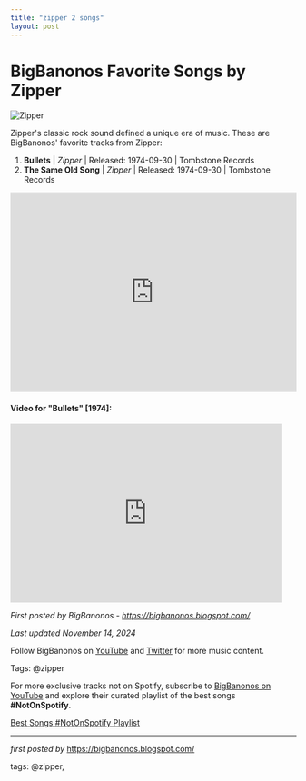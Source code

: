 ```yaml
---
title: "zipper 2 songs"
layout: post
---
```

<h1>BigBanonos Favorite Songs by Zipper</h1>
<img src="https://static01.nyt.com/images/2017/11/13/arts/music/13cole1/13cole1-superJumbo-v5.jpg" alt="Zipper"> <p>Zipper's classic rock sound defined a unique era of music. These are BigBanonos' favorite tracks from Zipper:</p> <ol> <li><strong>Bullets</strong> | <em>Zipper</em> | Released: 1974-09-30 | Tombstone Records</li> <li><strong>The Same Old Song</strong> | <em>Zipper</em> | Released: 1974-09-30 | Tombstone Records</li>
</ol> <div> <iframe src="https://open.spotify.com/embed/playlist/5JWhM62d94xMyolsUIgQR5?utm_source=generator" width="100%" height="352" frameborder="0" allowfullscreen="" allow="autoplay; clipboard-write; encrypted-media; fullscreen; picture-in-picture" loading="lazy"></iframe>
</div> <h4>Video for "Bullets" [1974]:</h4>
<iframe allowfullscreen="" frameborder="0" height="315" src="https://www.youtube.com/embed/cazOrl09Vx8?list=PLtuNtuTatqI1yV5Xjp5xTFzfmt8giSEzk" width="95%"></iframe><br> <p><em>First posted by BigBanonos - <a href="https://bigbanonos.blogspot.com/">https://bigbanonos.blogspot.com/</a></em></p>
<p><em>Last updated November 14, 2024</em></p>
<p>Follow BigBanonos on <a href="https://www.youtube.com/@BigBanonos">YouTube</a> and <a href="https://x.com/bigbanonos">Twitter</a> for more music content.</p>
<p>Tags: @zipper</p>


<!--Subscribe and Playlist Links-->
<div>
    <p>For more exclusive tracks not on Spotify, subscribe to <a href="https://www.youtube.com/@BigBanonos" target="_blank">BigBanonos on YouTube</a> and explore their curated playlist of the best songs <strong>#NotOnSpotify</strong>.</p>
    <p><a href="https://www.youtube.com/playlist?list=PLtuNtuTatqI0kFahUCbtbfenC_ET5O_tr" target="_blank">Best Songs #NotOnSpotify Playlist<br /></a></p></div>

<hr />

<p><em>first posted by</em> <a href="https://bigbanonos.blogspot.com/" rel="noopener" target="_new">https://bigbanonos.blogspot.com/</a></p>

<p>tags: @zipper,</p>
